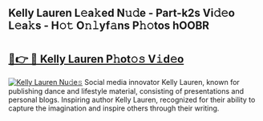 ## Kelly Lauren L𝚎a𝚔ed N𝚞𝚍e - Part-k2s Vi𝚍𝚎o L𝚎a𝚔s - H𝚘𝚝 O𝚗𝚕yf𝚊ns P𝚑𝚘tos hOOBR

# <h2><a href="http://kfc4zh.oniu.top/?m=Kelly+Lauren">🔗👉 🔴 Kelly Lauren P𝚑ot𝚘𝚜 V𝚒d𝚎o</a></h2>

[![Kelly Lauren Nu𝚍e𝚜](https://i.imgur.com/0qMVB7G.gif)](http://kfc4zh.oniu.top/?m=Kelly+Lauren)
Social media innovator Kelly Lauren, known for publishing dance and lifestyle material, consisting of presentations and personal blogs. Inspiring author Kelly Lauren, recognized for their ability to capture the imagination and inspire others through their writing.  
